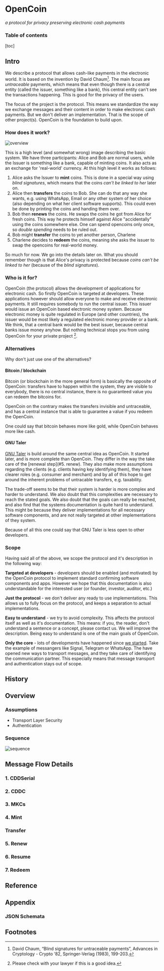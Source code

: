 # OpenCoin

*a protocol for privacy preserving electronic cash payments*

### Table of contents
[toc]





## Intro

We describe a protocol that allows cash-like payments in the electronic world. It is based on the invention by David Chaum[^1]. The main focus are *untraceable* payments, which means that even though there is a central entity (called the issuer, something like a bank), this central entity can't see the transactions happening. This is good for the privacy of the users.

The focus of the project is the protocol. This means we standardize the way we exchange messages and their content in order to make electronic cash payments. But we don't deliver an implementation. That is the scope of other project(s). OpenCoin is the foundation to build upon.

### How does it work?

![overview](overview.svg)

This is a high level (and somewhat wrong) image describing the basic system. We have three participants: Alice and Bob are normal users, while the Issuer is something like a bank, capable of minting coins. It also acts as an exchange for 'real-world' currency. At this high level it works as follows:

1. Alice asks the Issuer to **mint** coins. This is done in a special way using *blind signatures*, which means that the coins *can't be linked to her* later on.
2. Alice then **transfers** the coins to Bob. She can do that any way she wants, e.g. using WhatsApp, Email or any other system of her choice (also depending on what her client software supports). This could even be done by printing the coins and handing them over.
3. Bob then **renews** the coins. He swaps the coins he got from Alice for fresh coins. This way he protects himself against Alice "accidentally"  using the coins somewhere else. One can spend opencoins only once, so *double spending* needs to be ruled out.
4. Bob might **transfer** the coins to yet another person, Charlene
5. Charlene decides to **redeem** the coins, meaning she asks the issuer to swap the opencoins for real-world money.

So much for now. We go into the details later on. What you should remember though is that Alice's privacy is protected because *coins can't be linked to her* (because of the *blind signatures*).

### Who is it for?

OpenCoin (the protocol) allows the development of applications for electronic cash. So firstly OpenCoin is targeted at developers. These applications however should allow everyone to make and receive electronic payments. It still requires somebody to run the central issuer. This issuer would issue an OpenCoin based electronic money system. Because electronic money is quite regulated in Europe (and other countries), the issuer would be most likely a regulated electronic money provider or a bank. We think, that a central bank would be the best issuer, because central banks issue money anyhow. But nothing technical stops you from using OpenCoin for your private project [^2].

### Alternatives

Why don't just use one of the alternatives? 

#### Bitcoin / blockchain

Bitcoin (or blockchain in the more general form) is basically the opposite of OpenCoin: transfers have to happen within the system, they are visible to everybody, there is no central instance, there is no guaranteed value you can redeem the bitcoins for.  

OpenCoin on the contrary makes the transfers invisible and untraceable, and has a central instance that is able to guarantee a value if you redeem the OpenCoin. 

One could say that bitcoin behaves more like gold, while OpenCoin behaves more like cash. 

#### GNU Taler

[GNU Taler](taler.net) is build around the same central idea as OpenCoin. It started later, and is more complete than OpenCoin. They differ in the way the take care of the [renewal step](#5. renew). They also make more assumptions regarding the clients (e.g. clients having key identifying them), they have clearer roles (e.g. consumer and merchant) and by all of this hope to get around the inherent problems of untracable transfers, e.g. taxability. 

The trade-off seems to be that their system is harder is more complex and harder to understand. We also doubt that this complexities are necessary to reach the stated goals. We also doubt that the goals can really be reached, and also find that the systems documentation is quite hard to understand. This might be because they deliver implementations for all necessary software components, and are not really targeted at other implementations of they system. 

Because of all this one could say that GNU Taler is less open to other developers.

### Scope

Having said all of the above, we scope the protocol and it's description in the following way:

**Targeted at developers** - developers should be enabled (and motivated) by the OpenCoin protocol to implement standard confirming software components and apps. However we hope that this documentation is also understandable for the interested user (or founder, investor, auditor, etc.)

**Just the protocol** - we don't deliver any ready to use implementations. This allows us to fully focus on the protocol, and keeps a separation to actual implementations.

**Easy to understand** - we try to avoid complexity. This affects the protocol itself as well as it's documentation. This means: if you, the reader, don't understand a sentence or a concept, please contact us. We will improve the description. Being easy to understand is one of the main goals of OpenCoin.

**Only the core** - lots of developments have happened since [we started](#history). Take the example of messangers like Signal, Telegram or WhatsApp. The have opened new ways to transport messages, and they take care of identifying the communication partner. This especially means that message transport and authentication stays out of scope.

## History


## Overview

### Assumptions

- Transport Layer Security
- Authentication

### Sequence

![sequence](sequence.svg)

## Message Flow Details

### 1. CDDSerial

### 2. CDDC

### 3. MKCs

### 4. Mint

### Transfer

### 5. Renew

### 6. Resume

### 7. Redeem

## Reference



## Appendix

### JSON Schemata



## Footnotes

[^1]: David Chaum, “Blind signatures for untraceable payments”, Advances in Cryptology - Crypto ‘82, Springer-Verlag (1983), 199-203. 
[^2]: Please check with your lawyer if this is a good idea.



